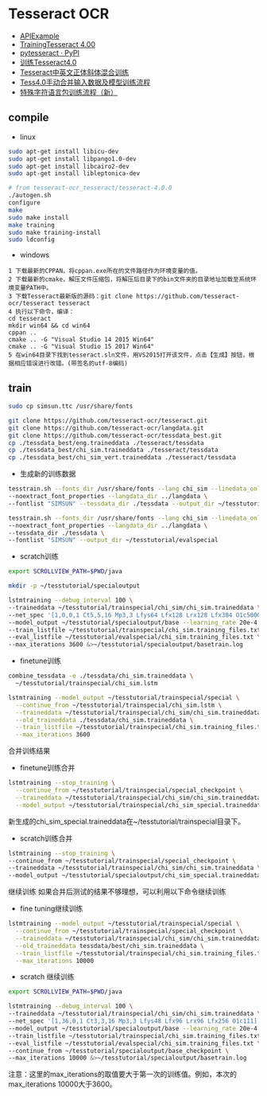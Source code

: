 # Tesseract OCR

* [APIExample](https://github.com/tesseract-ocr/tesseract/wiki/APIExample)
* [TrainingTesseract 4.00](https://github.com/tesseract-ocr/tesseract/wiki/TrainingTesseract-4.00)
* [pytesseract · PyPI](https://pypi.org/project/pytesseract/)
* [训练Tesseract4.0](https://ivanzz1001.github.io/records/post/ocr/2017/09/18/tesseract-training)
* [Tesseract中英文正体斜体混合训练](https://www.jianshu.com/p/b219ea55f130)
* [Tess4.0手动合并输入数据及模型训练流程](https://www.jianshu.com/p/28aabd574d3a)
* [特殊字符语言包训练流程（新）](https://www.jianshu.com/p/7a2c40dd6560)


## compile
* linux
```bash
sudo apt-get install libicu-dev
sudo apt-get install libpango1.0-dev
sudo apt-get install libcairo2-dev
sudo apt-get install libleptonica-dev
```
```bash
# from tesseract-ocr_tesseract/tesseract-4.0.0
./autogen.sh
configure
make
sudo make install
make training
sudo make training-install
sudo ldconfig
```
* windows
```
1 下载最新的CPPAN，将cppan.exe所在的文件路径作为环境变量的值。
2 下载最新的cmake，解压文件压缩包，将解压后目录下的bin文件夹的目录地址加载至系统环境变量PATH中。
3 下载Tesseract最新版的源码：git clone https://github.com/tesseract-ocr/tesseract tesseract
4 执行以下命令，编译：
cd tesseract
mkdir win64 && cd win64
cppan ..
cmake .. -G "Visual Studio 14 2015 Win64"
cmake .. -G "Visual Studio 15 2017 Win64"
5 在win64目录下找到tesseract.sln文件，用VS2015打开该文件，点击【生成】按钮，根据相应错误进行改错。(带签名的utf-8编码)
```

## train
```bash
sudo cp simsun.ttc /usr/share/fonts
```
```bash
git clone https://github.com/tesseract-ocr/tesseract.git
git clone https://github.com/tesseract-ocr/langdata.git
git clone https://github.com/tesseract-ocr/tessdata_best.git
cp ./tessdata_best/eng.traineddata ./tesseract/tessdata
cp ./tessdata_best/chi_sim.traineddata ./tesseract/tessdata
cp ./tessdata_best/chi_sim_vert.traineddata ./tesseract/tessdata
```
* 生成新的训练数据
```bash
tesstrain.sh --fonts_dir /usr/share/fonts --lang chi_sim --linedata_only \
--noextract_font_properties --langdata_dir ../langdata \
--fontlist "SIMSUN" --tessdata_dir ./tessdata --output_dir ~/tesstutorial/trainspecial

tesstrain.sh --fonts_dir /usr/share/fonts --lang chi_sim --linedata_only \
--noextract_font_properties --langdata_dir ../langdata \
--tessdata_dir ./tessdata \
--fontlist "SIMSUN" --output_dir ~/tesstutorial/evalspecial
```

* scratch训练
```bash
export SCROLLVIEW_PATH=$PWD/java

mkdir -p ~/tesstutorial/specialoutput

lstmtraining --debug_interval 100 \
--traineddata ~/tesstutorial/trainspecial/chi_sim/chi_sim.traineddata \
--net_spec '[1,0,0,1 Ct5,5,16 Mp3,3 Lfys64 Lfx128 Lrx128 Lfx384 O1c5000]' \
--model_output ~/tesstutorial/specialoutput/base --learning_rate 20e-4 \
--train_listfile ~/tesstutorial/trainspecial/chi_sim.training_files.txt \
--eval_listfile ~/tesstutorial/evalspecial/chi_sim.training_files.txt \
--max_iterations 3600 &>~/tesstutorial/specialoutput/basetrain.log
```
* finetune训练
```bash
combine_tessdata -e ./tessdata/chi_sim.traineddata \
  ~/tesstutorial/trainspecial/chi_sim.lstm

lstmtraining --model_output ~/tesstutorial/trainspecial/special \
  --continue_from ~/tesstutorial/trainspecial/chi_sim.lstm \
  --traineddata ~/tesstutorial/trainspecial/chi_sim/chi_sim.traineddata \
  --old_traineddata ./tessdata/chi_sim.traineddata \
  --train_listfile ~/tesstutorial/trainspecial/chi_sim.training_files.txt \
  --max_iterations 3600
```
合并训练结果
* finetune训练合并
```bash
lstmtraining --stop_training \
  --continue_from ~/tesstutorial/trainspecial/special_checkpoint \
  --traineddata ~/tesstutorial/trainspecial/chi_sim/chi_sim.traineddata \
  --model_output ~/tesstutorial/trainspecial/chi_sim_special.traineddata
```
新生成的chi_sim_special.traineddata在~/tesstutorial/trainspecial目录下。

* scratch训练合并
```bash
lstmtraining --stop_training \
--continue_from ~/tesstutorial/trainspecial/special_checkpoint \
--traineddata ~/tesstutorial/trainspecial/chi_sim/chi_sim.traineddata \
--model_output ~/tesstutorial/specialoutput/chi_sim_special.traineddata
```
继续训练
如果合并后测试的结果不够理想，可以利用以下命令继续训练

* fine tuning继续训练
```bash
lstmtraining --model_output ~/tesstutorial/trainspecial/special \
  --continue_from ~/tesstutorial/trainspecial/special_checkpoint \
  --traineddata ~/tesstutorial/trainspecial/chi_sim/chi_sim.traineddata \
  --old_traineddata tessdata/best/chi_sim.traineddata \
  --train_listfile ~/tesstutorial/trainspecial/chi_sim.training_files.txt \
  --max_iterations 10000
```
* scratch 继续训练
```bash
export SCROLLVIEW_PATH=$PWD/java

lstmtraining --debug_interval 100 \
--traineddata ~/tesstutorial/trainspecial/chi_sim/chi_sim.traineddata \
--net_spec '[1,36,0,1 Ct3,3,16 Mp3,3 Lfys48 Lfx96 Lrx96 Lfx256 O1c111]' \
--model_output ~/tesstutorial/specialoutput/base --learning_rate 20e-4 \
--train_listfile ~/tesstutorial/trainspecial/chi_sim.training_files.txt \
--eval_listfile ~/tesstutorial/evalspecial/chi_sim.training_files.txt \
--continue_from ~/tesstutorial/specialoutput/base_checkpoint \
--max_iterations 10000 &>~/tesstutorial/specialoutput/basetrain.log
```
注意：这里的max_iterations的取值要大于第一次的训练值。例如，本次的max_iterations 10000大于3600。


